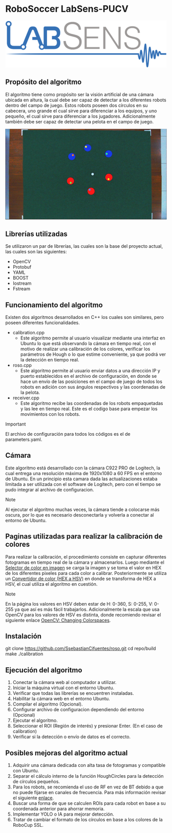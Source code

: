 # RoboSoccer LabSens-PUCV

![Alt text](images/labsens.png)

## Propósito del algoritmo
El algoritmo tiene como propósito ser la visión artificial de una cámara ubicada en altura, la cual debe ser capaz de detectar a los diferentes robots dentro del campo de juego. Estos robots poseen dos círculos en su cabecera, uno grande el cual sirve para diferenciar a los equipos, y uno pequeño, el cual sirve para diferenciar a los jugadores. Adicionalmente también debe ser capaz de detectar una pelota en el campo de juego.

![Alt text](images/cancha.png)

## Librerías utilizadas
Se utilizaron un par de librerías, las cuales son la base del proyecto actual, las cuales son las siguientes:
- OpenCV
- Protobuf
- YAML
- BOOST
- Iostream
- Fstream

## Funcionamiento del algoritmo
Existen dos algoritmos desarrollados en C++ los cuales son similares, pero poseen diferentes funcionalidades.
- calibration.cpp
    - Este algoritmo permite al usuario visualizar mediante una interfaz en Ubuntu lo que está observando la cámara en tiempo real, con el motivo de realizar una calibración de los colores, verificar los parámetros de Hough o lo que estime conveniente, ya que podrá ver la detección en tiempo real.
- roso.cpp
    - Este algoritmo permite al usuario enviar datos a una dirección IP y puerto establecidos en el archivo de configuración, en donde se hace un envío de las posiciones en el campo de juego de todos los robots en adición con sus ángulos respectivos y las coordenadas de la pelota.
- receiver.cpp
  - Este algoritmo recibe las coordenadas de los robots empaquetadas y las lee en tiempo real. Este es el codigo base para empezar los movimientos con los robots.

> [!IMPORTANT]
> El archivo de configuración para todos los códigos es el de parameters.yaml.

## Cámara
Este algoritmo está desarrollado con la cámara C922 PRO de Logitech, la cual entrega una resolución máxima de 1920x1080 a 60 FPS en el entorno de Ubuntu. En un principio esta camara dada las actualizaciones estaba limitada a ser utilizada con el software de Logitech, pero con el tiempo se pudo integrar al archivo de configuracion.

> [!NOTE]
> Al ejecutar el algoritmo muchas veces, la cámara tiende a colocarse más oscura, por lo que es necesario desconectarla y volverla a conectar al entorno de Ubuntu.

## Paginas utilizadas para realizar la calibración de colores
Para realizar la calibración, el procedimiento consiste en capturar diferentes fotogramas en tiempo real de la cámara y almacenarlos. Luego mediante el [Selector de color en imagen](https://imagecolorpicker.com/es) se carga la imagen y se toma el valor en HEX de los diferentes pixeles para cada color a calibrar. Posteriormente se utiliza un [Convertidor de color (HEX a HSV)](https://www.peko-step.com/es/tool/hsvrgb.html) en donde se transforma de HEX a HSV, el cual utiliza el algoritmo en cuestión.

> [!NOTE]
> En la página los valores en HSV deben estar de H: 0-360, S: 0-255, V: 0-255 ya que así es más fácil trabajarlos. Adicionalmente la escala que usa OpenCV para los valores de HSV es distinta, donde recomiendo revisar el siguiente enlace [OpenCV: Changing Colorspaces](https://docs.opencv.org/3.4/df/d9d/tutorial_py_colorspaces.html).

## Instalación
git clone https://github.com/SsebastianCifuentes/roso.git
cd repo/build
make
./calibration

## Ejecución del algoritmo
1. Conectar la cámara web al computador a utilizar.
2. Iniciar la máquina virtual con el entorno Ubuntu.
3. Verificar que todas las librerías se encuentren instaladas.
4. Habilitar la cámara web en el entorno Ubuntu.
5. Compilar el algoritmo (Opcional).
6. Configurar archivo de configuracion dependiendo del entorno (Opcional)
7. Ejecutar el algoritmo.
8. Seleccionar el ROI (Región de interés) y presionar Enter. (En el caso de calibration)
9. Verificar si la detección o envío de datos es el correcto.

## Posibles mejoras del algoritmo actual
1. Adquirir una cámara dedicada con alta tasa de fotogramas y compatible con Ubuntu.
2. Separar el cálculo interno de la función HoughCircles para la detección de círculos pequeños.
4. Para los robots, se recomienda el uso de RF en vez de BT debido a que no puede fijarse en canales de frecuencia. Para más información revisar el siguiente [enlace](https://robocup-ssl.github.io/ssl-rules/sslrules.html#_vision).
5. Buscar una forma de que se calculen ROIs para cada robot en base a su coordenada anterior para ahorrar memoria.
6. Implementar YOLO o IA para mejorar detección.
7. Tratar de cambiar el formato de los círculos en base a los colores de la RoboCup SSL.
